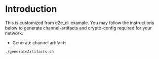 # Introduction 

This is customized from e2e_cli example. You may follow the instructions below to generate channel-artifacts and crypto-config required for your network.


- Generate channel artifacts
```
./generateArtifacts.sh
```
